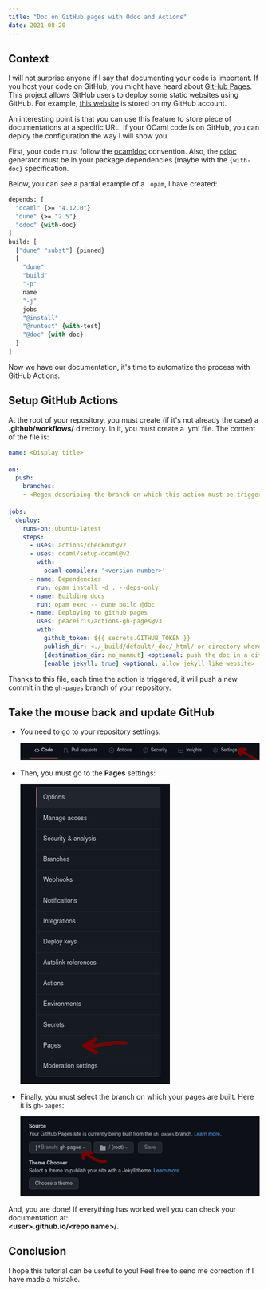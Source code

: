 ```yaml
---
title: "Doc on GitHub pages with Odoc and Actions"
date: 2021-08-20
---
```


## Context

I will not surprise anyone if I say that documenting your code is important.
If you host your code on GitHub, you might have heard about [GitHub Pages](https://pages.github.com/).
This project allows GitHub users to deploy some static websites using GitHub.
For example, [this website](maiste.fr) is stored on my GitHub account.

An interesting point is that you can use this feature to store piece of
documentations at a specific URL. If your OCaml code is on GitHub, you can
deploy the configuration the way I will show you.

First, your code must follow the [ocamldoc](https://ocaml.org/manual/ocamldoc.html) convention. Also,
the [odoc](https://opam.ocaml.org/packages/odoc/) generator must be in your package dependencies (maybe with the
`{with-doc}` specification.

Below, you can see a partial example of a `.opam`, I have created:
```ocaml
depends: [
  "ocaml" {>= "4.12.0"}
  "dune" {>= "2.5"}
  "odoc" {with-doc}
]
build: [
  ["dune" "subst"] {pinned}
  [
    "dune"
    "build"
    "-p"
    name
    "-j"
    jobs
    "@install"
    "@runtest" {with-test}
    "@doc" {with-doc}
  ]
]
```

Now we have our documentation, it's time to automatize the process with
GitHub Actions.

## Setup GitHub Actions

At the root of your repository, you must create (if it's not already the case)
a __.github/workflows/__ directory. In it, you must create a <name>.yml file.
The content of the file is:

```yaml
name: <Display title>

on:
  push:
    branches:
    - <Regex describing the branch on which this action must be trigger>

jobs:
  deploy:
    runs-on: ubuntu-latest
    steps:
      - uses: actions/checkout@v2
      - uses: ocaml/setup-ocaml@v2
        with:
          ocaml-compiler: '<version number>'
      - name: Dependencies
        run: opam install -d . --deps-only
      - name: Building docs
        run: opam exec -- dune build @doc
      - name: Deploying to github pages
        uses: peaceiris/actions-gh-pages@v3
        with:
          github_token: ${{ secrets.GITHUB_TOKEN }}
          publish_dir: <./_build/default/_doc/_html/ or directory where your doc is stored>
          [destination_dir: no_mammut] <optional: push the doc in a different directory>
          [enable_jekyll: true] <optional: allow jekyll like website>
```

Thanks to this file, each time the action is triggered, it will push a new commit in the
`gh-pages` branch of your repository.

## Take the mouse back and update GitHub

* You need to go to your repository settings:

  ![Github settings](/2021/tuto_odoc/github_1.png)
* Then, you must go to the __Pages__ settings:

  ![Github Pages](/2021/tuto_odoc/github_2.png)
* Finally, you must select the branch on which your pages are built. Here it is
  `gh-pages`:

  ![Github branch](/2021/tuto_odoc/github_3.png)

And, you are done! If everything has worked well you can check your documentation at: <br />
__\<user\>.github.io/\<repo name\>/__.

## Conclusion

I hope this tutorial can be useful to you! Feel free to send me correction if
I have made a mistake.

